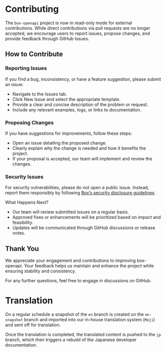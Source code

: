# Contributing

The `box-openapi` project is now in read-only mode for external contributions. 
While direct contributions via pull requests are no longer accepted, we encourage users to report issues, 
propose changes, and provide feedback through GitHub Issues.

## How to Contribute

### Reporting Issues

If you find a bug, inconsistency, or have a feature suggestion, please submit an issue:

- Navigate to the Issues tab.
- Click New Issue and select the appropriate template.
- Provide a clear and concise description of the problem or request.
- Include any relevant examples, logs, or links to documentation.

### Proposing Changes

If you have suggestions for improvements, follow these steps:

- Open an issue detailing the proposed change.
- Clearly explain why the change is needed and how it benefits the project.
- If your proposal is accepted, our team will implement and review the changes.

### Security Issues

For security vulnerabilities, please do not open a public issue. 
Instead, report them responsibly by following [Box’s security disclosure guidelines](https://www.box.com/about-us/security).

What Happens Next?
- Our team will review submitted issues on a regular basis.
- Approved fixes or enhancements will be prioritized based on impact and feasibility.
- Updates will be communicated through GitHub discussions or release notes.

## Thank You

We appreciate your engagement and contributions to improving box-openapi. Your feedback helps us maintain and enhance the project while ensuring stability and consistency.

For any further questions, feel free to engage in discussions on GitHub.


# Translation

On a regular schedule a snapshot of the `en` branch is created on the
`en-snapshot` branch and imported into our in-house translation system
(`Moji`) and sent off for translation.

Once the translation is completed, the translated content is pushed to the `jp`
branch, which then triggers a rebuild of the Japanese developer documentation.
